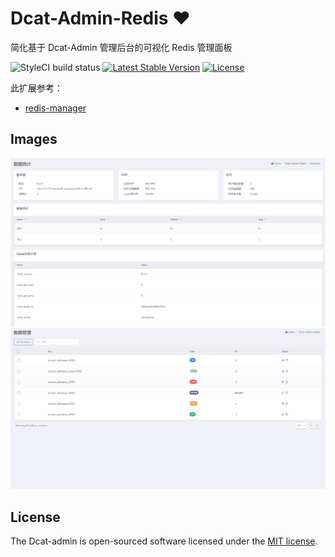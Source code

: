 # Dcat-Admin-Redis ❤️

简化基于 Dcat-Admin 管理后台的可视化 Redis 管理面板

![StyleCI build status](https://github.styleci.io/repos/434063496/shield)
[![Latest Stable Version](https://poser.pugx.org/strays/dcat-admin-redis/v/stable)](https://packagist.org/packages/strays/dcat-admin-redis)
[![License](https://poser.pugx.org/strays/dcat-admin-redis/license)](https://packagist.org/packages/strays/dcat-admin-redis)

此扩展参考：
- [redis-manager](https://github.com/laravel-admin-extensions/redis-manager)

## Images
![](https://github.com/23tl/dcat-admin-redis/blob/master/desc/images/welcome.png)
![](https://github.com/23tl/dcat-admin-redis/blob/master/desc/images/database.png)


## License

The Dcat-admin is open-sourced software licensed under the [MIT license](https://opensource.org/licenses/MIT).
